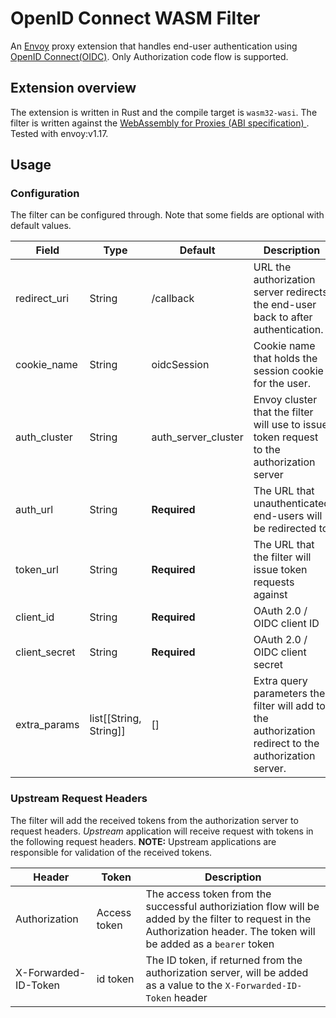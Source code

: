 # OpenID Connect WASM Filter

An [Envoy](https://www.envoyproxy.io/) proxy extension that handles end-user authentication using 
[OpenID Connect(OIDC)](https://openid.net/connect/). Only Authorization code flow is supported.

## Extension overview
The extension is written in Rust and the compile target is `wasm32-wasi`. The filter is written against the [WebAssembly for Proxies (ABI specification)
](https://github.com/proxy-wasm/spec). Tested with envoy:v1.17. 


## Usage

### Configuration
The filter can be configured through. Note that some fields are optional with default values.

| Field  | Type | Default | Description |
| ------------- | ------------- | --- | --- |
| redirect_uri  | String  | /callback | URL the authorization server redirects the end-user back to after authentication. |
| cookie_name  | String  | oidcSession | Cookie name that holds the session cookie for the user. |
| auth_cluster  | String  | auth_server_cluster | Envoy cluster that the filter will use to issue token request to the authorization server |
| auth_url  | String  | **Required** | The URL that unauthenticated end-users will be redirected to |
| token_url  | String  | **Required** | The URL that the filter will issue token requests against |
| client_id  | String  | **Required** | OAuth 2.0 / OIDC client ID |
| client_secret  | String  | **Required** | OAuth 2.0 / OIDC client secret |
| extra_params | list[[String, String]]  | [] | Extra query parameters the filter will add to the authorization redirect to the authorization server. |

### Upstream Request Headers
The filter will add the received tokens from the authorization server to request headers. *Upstream* application will 
receive request with tokens in the following request headers. **NOTE:** Upstream applications are responsible for 
validation of the received tokens.

| Header  | Token | Description |
| ------------- | ------------- | --- |
| Authorization | Access token | The access token from the successful authoriziation flow will be added by the filter to request in the Authorization header. The token will be added as a `bearer` token |
| X-Forwarded-ID-Token | id token | The ID token, if returned from the authorization server, will be added as a value to the `X-Forwarded-ID-Token` header |
